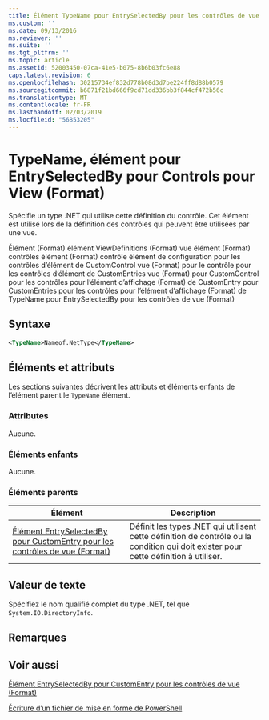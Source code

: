 ```yaml
---
title: Élément TypeName pour EntrySelectedBy pour les contrôles de vue (Format) | Microsoft Docs
ms.custom: ''
ms.date: 09/13/2016
ms.reviewer: ''
ms.suite: ''
ms.tgt_pltfrm: ''
ms.topic: article
ms.assetid: 52003450-07ca-41e5-b075-8b6b03fc6e88
caps.latest.revision: 6
ms.openlocfilehash: 30215734ef832d778b08d3d7be224ff8d88b0579
ms.sourcegitcommit: b6871f21bd666f9cd71dd336bb3f844cf472b56c
ms.translationtype: MT
ms.contentlocale: fr-FR
ms.lasthandoff: 02/03/2019
ms.locfileid: "56853205"
---
```

# <a name="typename-element-for-entryselectedby-for-controls-for-view-format"></a>TypeName, élément pour EntrySelectedBy pour Controls pour View (Format)

Spécifie un type .NET qui utilise cette définition du contrôle. Cet élément est utilisé lors de la définition des contrôles qui peuvent être utilisées par une vue.

Élément (Format) élément ViewDefinitions (Format) vue élément (Format) contrôles élément (Format) contrôle élément de configuration pour les contrôles d’élément de CustomControl vue (Format) pour le contrôle pour les contrôles d’élément de CustomEntries vue (Format) pour CustomControl pour les contrôles pour l’élément d’affichage (Format) de CustomEntry pour CustomEntries pour les contrôles pour l’élément d’affichage (Format) de TypeName pour EntrySelectedBy pour les contrôles de vue (Format)

## <a name="syntax"></a>Syntaxe

```xml
<TypeName>Nameof.NetType</TypeName>

```

## <a name="attributes-and-elements"></a>Éléments et attributs

Les sections suivantes décrivent les attributs et éléments enfants de l’élément parent le `TypeName` élément.

### <a name="attributes"></a>Attributes

Aucune.

### <a name="child-elements"></a>Éléments enfants

Aucune.

### <a name="parent-elements"></a>Éléments parents

|Élément|Description|
|-------------|-----------------|
|[Élément EntrySelectedBy pour CustomEntry pour les contrôles de vue (Format)](./entryselectedby-element-for-customentry-for-controls-for-view-format.md)|Définit les types .NET qui utilisent cette définition de contrôle ou la condition qui doit exister pour cette définition à utiliser.|

## <a name="text-value"></a>Valeur de texte

Spécifiez le nom qualifié complet du type .NET, tel que `System.IO.DirectoryInfo`.

## <a name="remarks"></a>Remarques

## <a name="see-also"></a>Voir aussi

[Élément EntrySelectedBy pour CustomEntry pour les contrôles de vue (Format)](./entryselectedby-element-for-customentry-for-controls-for-view-format.md)

[Écriture d’un fichier de mise en forme de PowerShell](./writing-a-powershell-formatting-file.md)
